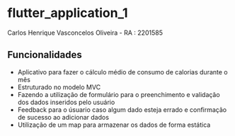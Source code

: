 # flutter_application_1

Carlos Henrique Vasconcelos Oliveira - RA : 2201585
## Funcionalidades
- Aplicativo para fazer o cálculo médio de consumo de calorias durante o mês
- Estruturado no modelo MVC
- Fazendo a utilização de formulário para o preenchimento e validação dos dados inseridos pelo usuário
- Feedback para o úsuario caso algum dado esteja errado e confirmação de sucesso ao adicionar dados
- Utilização de um map para armazenar os dados de forma estática


